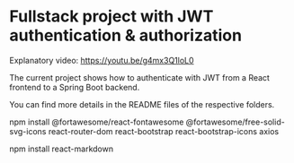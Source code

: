 # Fullstack project with JWT authentication & authorization

Explanatory video: https://youtu.be/g4mx3Q1loL0

The current project shows how to authenticate with JWT from a React frontend to a Spring Boot backend.

You can find more details in the README files of the respective folders.

npm install @fortawesome/react-fontawesome @fortawesome/free-solid-svg-icons react-router-dom react-bootstrap react-bootstrap-icons
axios

npm install react-markdown